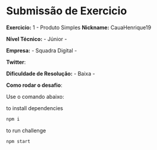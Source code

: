 # Submissão de Exercicio

**Exercicio:** 1 - Produto Simples
**Nickname:** CauaHenrique19

**Nível Técnico:** - Júnior -

**Empresa:** - Squadra Digital -

**Twitter**:

**Dificuldade de Resolução:** - Baixa -

**Como rodar o desafio**:

Use o comando abaixo:

to install dependencies

```bash
npm i
```

to run challenge

```bash
npm start
```

